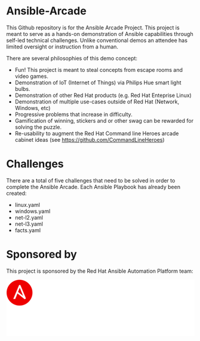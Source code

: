 # Ansible-Arcade

This Github repository is for the Ansible Arcade Project.  This project is meant to serve as a hands-on demonstration of Ansible capabilities through self-led technical challenges.  Unlike conventional demos an attendee has limited oversight or instruction from a human.

There are several philosophies of this demo concept:

- Fun!  This project is meant to steal concepts from escape rooms and video games.
- Demonstration of IoT (Internet of Things) via Philips Hue smart light bulbs.
- Demonstration of other Red Hat products (e.g. Red Hat Enteprise Linux)
- Demonstration of multiple use-cases outside of Red Hat (Network, Windows, etc)
- Progressive problems that increase in difficulty.
- Gamification of winning, stickers and or other swag can be rewarded for solving the puzzle.
- Re-usability to augment the Red Hat Command line Heroes arcade cabinet ideas (see https://github.com/CommandLineHeroes)

# Challenges
There are a total of five challenges that need to be solved in order to complete the Ansible Arcade.
Each Ansible Playbook has already been created:
- linux.yaml
- windows.yaml
- net-l2.yaml
- net-l3.yaml
- facts.yaml

# Sponsored by

This project is sponsored by the Red Hat Ansible Automation Platform team:

![ansible platform logo](roles/website/files/webpage_logo.png)

